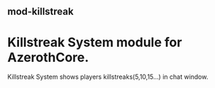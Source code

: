 ## mod-killstreak

# Killstreak System module for AzerothCore.

Killstreak System shows players killstreaks(5,10,15...) in chat window.
